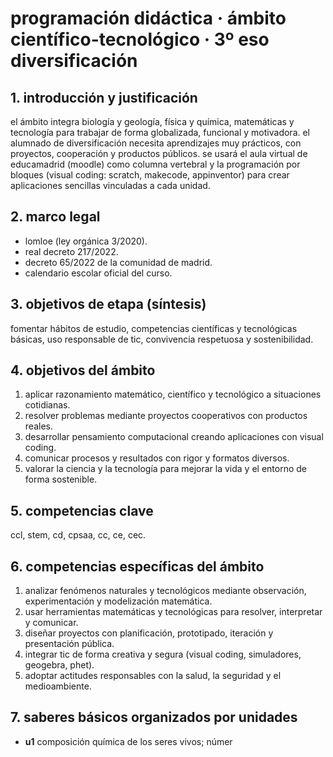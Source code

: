 # programación didáctica · ámbito científico-tecnológico · 3º eso diversificación

## 1. introducción y justificación  
el ámbito integra biología y geología, física y química, matemáticas y tecnología para trabajar de forma globalizada, funcional y motivadora. el alumnado de diversificación necesita aprendizajes muy prácticos, con proyectos, cooperación y productos públicos. se usará el aula virtual de educamadrid (moodle) como columna vertebral y la programación por bloques (visual coding: scratch, makecode, appinventor) para crear aplicaciones sencillas vinculadas a cada unidad.

## 2. marco legal  
- lomloe (ley orgánica 3/2020).  
- real decreto 217/2022.  
- decreto 65/2022 de la comunidad de madrid.  
- calendario escolar oficial del curso.

## 3. objetivos de etapa (síntesis)  
fomentar hábitos de estudio, competencias científicas y tecnológicas básicas, uso responsable de tic, convivencia respetuosa y sostenibilidad.

## 4. objetivos del ámbito  
1) aplicar razonamiento matemático, científico y tecnológico a situaciones cotidianas.  
2) resolver problemas mediante proyectos cooperativos con productos reales.  
3) desarrollar pensamiento computacional creando aplicaciones con visual coding.  
4) comunicar procesos y resultados con rigor y formatos diversos.  
5) valorar la ciencia y la tecnología para mejorar la vida y el entorno de forma sostenible.

## 5. competencias clave  
ccl, stem, cd, cpsaa, cc, ce, cec.

## 6. competencias específicas del ámbito  
1) analizar fenómenos naturales y tecnológicos mediante observación, experimentación y modelización matemática.  
2) usar herramientas matemáticas y tecnológicas para resolver, interpretar y comunicar.  
3) diseñar proyectos con planificación, prototipado, iteración y presentación pública.  
4) integrar tic de forma creativa y segura (visual coding, simuladores, geogebra, phet).  
5) adoptar actitudes responsables con la salud, la seguridad y el medioambiente.

## 7. saberes básicos organizados por unidades  
- **u1** composición química de los seres vivos; númer
